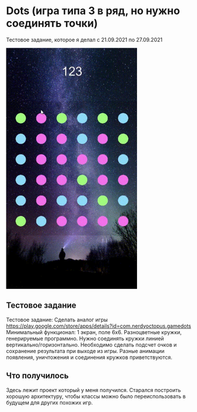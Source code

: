 # Dots (игра типа 3 в ряд, но нужно соединять точки)
Тестовое задание, которое я делал с 21.09.2021 по 27.09.2021

![Gameplay](/ReadmeImages/Dots.gif)

## Тестовое задание
Тестовое задание:
Сделать аналог игры https://play.google.com/store/apps/details?id=com.nerdyoctopus.gamedots
Минимальный функционал: 1 экран, поле 6x6. Разноцветные кружки, генерируемые программно. Нужно соединять кружки линией вертикально/горизонтально.
Необходимо сделать подсчет очков и сохранение результата при выходе из игры.
Разные анимации появления, уничтожения и соединения кружков приветствуются.

## Что получилось
Здесь лежит проект который у меня получился. Старался построить хорошую архитектуру, чтобы классы можно было переиспользовать в будущем для других похожих игр.
